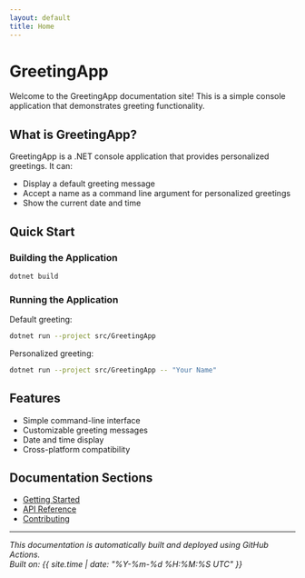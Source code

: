 ```yaml
---
layout: default
title: Home
---
```


# GreetingApp

Welcome to the GreetingApp documentation site! This is a simple console application that demonstrates greeting functionality.

## What is GreetingApp?

GreetingApp is a .NET console application that provides personalized greetings. It can:

- Display a default greeting message
- Accept a name as a command line argument for personalized greetings
- Show the current date and time

## Quick Start

### Building the Application

```bash
dotnet build
```

### Running the Application

Default greeting:
```bash
dotnet run --project src/GreetingApp
```

Personalized greeting:
```bash
dotnet run --project src/GreetingApp -- "Your Name"
```

## Features

- Simple command-line interface
- Customizable greeting messages
- Date and time display
- Cross-platform compatibility

## Documentation Sections

- [Getting Started](getting-started)
- [API Reference](api-reference)
- [Contributing](contributing)

---

*This documentation is automatically built and deployed using GitHub Actions.*  
*Built on: {{ site.time | date: "%Y-%m-%d %H:%M:%S UTC" }}*
